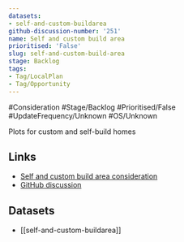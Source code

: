 ```yaml
---
datasets:
- self-and-custom-buildarea
github-discussion-number: '251'
name: Self and custom build area
prioritised: 'False'
slug: self-and-custom-build-area
stage: Backlog
tags:
- Tag/LocalPlan
- Tag/Opportunity
---
```


#Consideration #Stage/Backlog #Prioritised/False #UpdateFrequency/Unknown #OS/Unknown

Plots for custom and self-build homes

## Links

* [Self and custom build area consideration](https://design.planning.data.gov.uk/planning-consideration/self-and-custom-build-area)
* [GitHub discussion](https://github.com/digital-land/data-standards-backlog/discussions/251)

## Datasets

* [[self-and-custom-buildarea]]